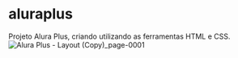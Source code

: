 # aluraplus
Projeto Alura Plus, criando utilizando as ferramentas HTML e CSS.
![Alura Plus - Layout (Copy)_page-0001](https://github.com/guiaguiardev/aluraplus/assets/127811922/7060107f-e0ef-4c21-af6e-882751dcda36)
